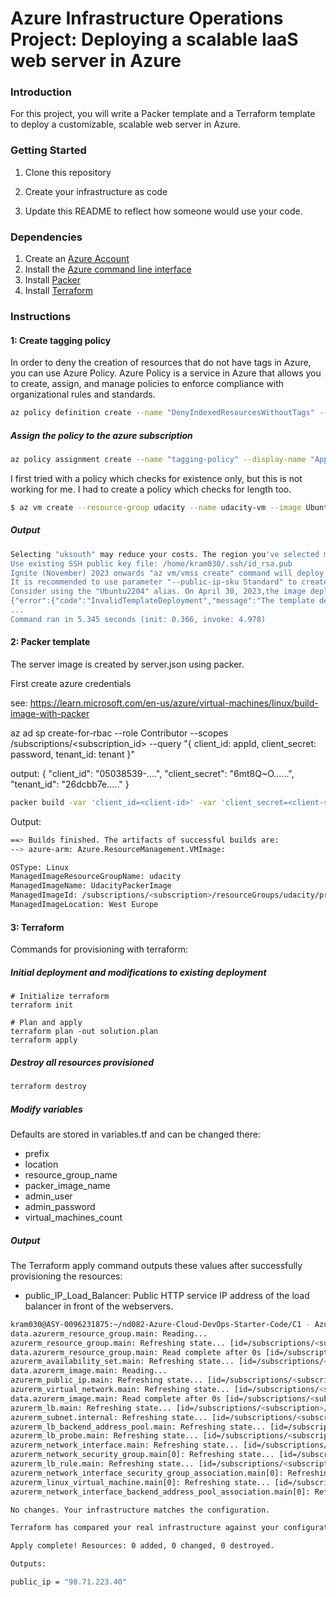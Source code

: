 # Azure Infrastructure Operations Project: Deploying a scalable IaaS web server in Azure

### Introduction
For this project, you will write a Packer template and a Terraform template to deploy a customizable, scalable web server in Azure.

### Getting Started
1. Clone this repository

2. Create your infrastructure as code

3. Update this README to reflect how someone would use your code.

### Dependencies
1. Create an [Azure Account](https://portal.azure.com) 
2. Install the [Azure command line interface](https://docs.microsoft.com/en-us/cli/azure/install-azure-cli?view=azure-cli-latest)
3. Install [Packer](https://www.packer.io/downloads)
4. Install [Terraform](https://www.terraform.io/downloads.html)

### Instructions

#### 1: Create tagging policy

In order to deny the creation of resources that do not have tags in Azure, you can use Azure Policy. Azure Policy is a service in Azure that allows you to create, assign, and manage policies to enforce compliance with organizational rules and standards.

```bash
az policy definition create --name "DenyIndexedResourcesWithoutTags" --display-name "All indexed resources are tagged" --description "Policy definition to deny the creation of resources that do not have tags" --rules DenyIndexedResourcesWithoutTags.json --mode indexed
```

##### Assign the policy to the azure subscription

```bash
az policy assignment create --name "tagging-policy" --display-name "Apply the policy definition to the subscription with name tagging-policy" --scope /subscriptions/<subscription> --policy /subscriptions/<subscription>/providers/Microsoft.Authorization/policyDefinitions/DenyIndexedResourcesWithoutTags
```

I first tried with a policy which checks for existence only, but this is not working for me. I had to create a policy which checks for length too.

```bash
$ az vm create --resource-group udacity --name udacity-vm --image UbuntuLTS --generate-ssh-keys --output json --verbose --admin-username udacity
```

##### Output

```bash
Selecting "uksouth" may reduce your costs. The region you've selected may cost more for the same services. You can disable this message in the future with the command "az config set core.display_region_identified=false". Learn more at https://go.microsoft.com/fwlink/?linkid=222571 
Use existing SSH public key file: /home/kram030/.ssh/id_rsa.pub
Ignite (November) 2023 onwards "az vm/vmss create" command will deploy Gen2-Trusted Launch VM by default. To know more about the default change and Trusted Launch, please visit https://aka.ms/TLaD
It is recommended to use parameter "--public-ip-sku Standard" to create new VM with Standard public IP. Please note that the default public IP used for VM creation will be changed from Basic to Standard in the future.
Consider using the "Ubuntu2204" alias. On April 30, 2023,the image deployed by the "UbuntuLTS" alias reaches its end of life. The "UbuntuLTS" will be removed with the breaking change release of Fall 2023.
{"error":{"code":"InvalidTemplateDeployment","message":"The template deployment failed with multiple errors. Please see details for more information.","details":[{"code":"RequestDisallowedByPolicy","target":"udacity-vmVNET","message":"Resource 
...
Command ran in 5.345 seconds (init: 0.366, invoke: 4.978)
```

#### 2: Packer template

The server image is created by server.json using packer.

First create azure credentials

see: https://learn.microsoft.com/en-us/azure/virtual-machines/linux/build-image-with-packer

az ad sp create-for-rbac --role Contributor --scopes /subscriptions/<subscription_id> --query "{ client_id: appId, client_secret: password, tenant_id: tenant }"

output:
{
  "client_id": "05038539-....",
  "client_secret": "6mt8Q~O......",
  "tenant_id": "26dcbb7e....."
}


```bash
packer build -var 'client_id=<client-id>' -var 'client_secret=<client-secret>' -var 'subscription_id=<subscription-id>' server.json
```

Output:

```bash
==> Builds finished. The artifacts of successful builds are:
--> azure-arm: Azure.ResourceManagement.VMImage:

OSType: Linux
ManagedImageResourceGroupName: udacity
ManagedImageName: UdacityPackerImage
ManagedImageId: /subscriptions/<subscription>/resourceGroups/udacity/providers/Microsoft.Compute/images/UdacityPackerImage
ManagedImageLocation: West Europe
```

#### 3: Terraform

Commands for provisioning with terraform:

##### Initial deployment and modifications to existing deployment

```:bash
# Initialize terraform
terraform init

# Plan and apply
terraform plan -out solution.plan
terraform apply
```

##### Destroy all resources provisioned

```bash
terraform destroy
```

##### Modify variables

Defaults are stored in variables.tf and can be changed there:
- prefix
- location
- resource_group_name
- packer_image_name
- admin_user
- admin_password
- virtual_machines_count


##### Output
The Terraform apply command outputs these values after successfully provisioning the resources:
- public_IP_Load_Balancer: Public HTTP service IP address of the load balancer in front of the webservers.

```bash
kram030@ASY-0096231875:~/nd082-Azure-Cloud-DevOps-Starter-Code/C1 - Azure Infrastructure Operations/project$ terraform apply
data.azurerm_resource_group.main: Reading...
azurerm_resource_group.main: Refreshing state... [id=/subscriptions/<subscription>/resourceGroups/udacity]
data.azurerm_resource_group.main: Read complete after 0s [id=/subscriptions/<subscription>/resourceGroups/udacity]
azurerm_availability_set.main: Refreshing state... [id=/subscriptions/<subscription>/resourceGroups/udacity/providers/Microsoft.Compute/availabilitySets/udacity-c1-availability-set]
data.azurerm_image.main: Reading...
azurerm_public_ip.main: Refreshing state... [id=/subscriptions/<subscription>/resourceGroups/udacity/providers/Microsoft.Network/publicIPAddresses/udacity-c1-public-ip]
azurerm_virtual_network.main: Refreshing state... [id=/subscriptions/<subscription>/resourceGroups/udacity/providers/Microsoft.Network/virtualNetworks/udacity-c1-network]
data.azurerm_image.main: Read complete after 0s [id=/subscriptions/<subscription>/resourceGroups/udacity/providers/Microsoft.Compute/images/UdacityPackerImage]
azurerm_lb.main: Refreshing state... [id=/subscriptions/<subscription>/resourceGroups/udacity/providers/Microsoft.Network/loadBalancers/udacity-c1-load-balancer]
azurerm_subnet.internal: Refreshing state... [id=/subscriptions/<subscription>/resourceGroups/udacity/providers/Microsoft.Network/virtualNetworks/udacity-c1-network/subnets/internal]
azurerm_lb_backend_address_pool.main: Refreshing state... [id=/subscriptions/<subscription>/resourceGroups/udacity/providers/Microsoft.Network/loadBalancers/udacity-c1-load-balancer/backendAddressPools/udacity-c1-backend-address-pool]
azurerm_lb_probe.main: Refreshing state... [id=/subscriptions/<subscription>/resourceGroups/udacity/providers/Microsoft.Network/loadBalancers/udacity-c1-load-balancer/probes/udacity-c1-probe]
azurerm_network_interface.main: Refreshing state... [id=/subscriptions/<subscription>/resourceGroups/udacity/providers/Microsoft.Network/networkInterfaces/udacity-c1-network-interface]
azurerm_network_security_group.main[0]: Refreshing state... [id=/subscriptions/<subscription>/resourceGroups/udacity/providers/Microsoft.Network/networkSecurityGroups/udacity-c1-main-0]
azurerm_lb_rule.main: Refreshing state... [id=/subscriptions/<subscription>/resourceGroups/udacity/providers/Microsoft.Network/loadBalancers/udacity-c1-load-balancer/loadBalancingRules/udacity-c1-rule]
azurerm_network_interface_security_group_association.main[0]: Refreshing state... [id=/subscriptions/<subscription>/resourceGroups/udacity/providers/Microsoft.Network/networkInterfaces/udacity-c1-network-interface|/subscriptions/<subscription>/resourceGroups/udacity/providers/Microsoft.Network/networkSecurityGroups/udacity-c1-main-0]
azurerm_linux_virtual_machine.main[0]: Refreshing state... [id=/subscriptions/<subscription>/resourceGroups/udacity/providers/Microsoft.Compute/virtualMachines/udacity-c1-vm-0]
azurerm_network_interface_backend_address_pool_association.main[0]: Refreshing state... [id=/subscriptions/<subscription>/resourceGroups/udacity/providers/Microsoft.Network/networkInterfaces/udacity-c1-network-interface/ipConfigurations/public|/subscriptions/<subscription>/resourceGroups/udacity/providers/Microsoft.Network/loadBalancers/udacity-c1-load-balancer/backendAddressPools/udacity-c1-backend-address-pool]

No changes. Your infrastructure matches the configuration.

Terraform has compared your real infrastructure against your configuration and found no differences, so no changes are needed.

Apply complete! Resources: 0 added, 0 changed, 0 destroyed.

Outputs:

public_ip = "98.71.223.40"

```
